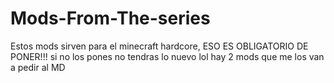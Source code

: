 # Mods-From-The-series
Estos mods sirven para el minecraft hardcore, ESO ES OBLIGATORIO DE PONER!!! si no los pones no tendras lo nuevo lol
hay 2 mods que me los van a pedir al MD 
